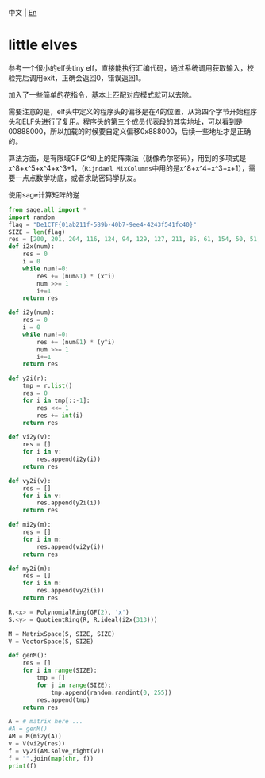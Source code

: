 中文 | [En](./writeup_en.md)

# little elves

参考一个很小的elf头tiny elf，直接能执行汇编代码，通过系统调用获取输入，校验完后调用exit，正确会返回0，错误返回1。

加入了一些简单的花指令，基本上匹配对应模式就可以去除。

需要注意的是，elf头中定义的程序头的偏移是在4的位置，从第四个字节开始程序头和ELF头进行了复用。程序头的第三个成员代表段的其实地址，可以看到是00888000，所以加载的时候要自定义偏移0x888000，后续一些地址才是正确的。

算法方面，是有限域GF(2^8)上的矩阵乘法（就像希尔密码），用到的多项式是x^8+x^5+x^4+x^3+1，（`Rijndael MixColumns`中用的是x^8+x^4+x^3+x+1），需要一点点数学功底，或者求助密码学队友。

使用sage计算矩阵的逆

```python
from sage.all import *
import random
flag = "De1CTF{01ab211f-589b-40b7-9ee4-4243f541fc40}"
SIZE = len(flag)
res = [200, 201, 204, 116, 124, 94, 129, 127, 211, 85, 61, 154, 50, 51, 27, 28, 19, 134, 121, 70, 100, 219, 1, 132, 93, 252, 152, 87, 32, 171, 228, 156, 43, 98, 203, 2, 24, 63, 215, 186, 201, 128, 103, 52]
def i2x(num):
    res = 0
    i = 0
    while num!=0:
        res += (num&1) * (x^i)
        num >>= 1
        i+=1
    return res

def i2y(num):
    res = 0
    i = 0
    while num!=0:
        res += (num&1) * (y^i)
        num >>= 1
        i+=1
    return res

def y2i(r):
    tmp = r.list()
    res = 0
    for i in tmp[::-1]:
        res <<= 1
        res += int(i)
    return res

def vi2y(v):
    res = []
    for i in v:
        res.append(i2y(i))
    return res

def vy2i(v):
    res = []
    for i in v:
        res.append(y2i(i))
    return res

def mi2y(m):
    res = []
    for i in m:
        res.append(vi2y(i))
    return res

def my2i(m):
    res = []
    for i in m:
        res.append(vy2i(i))
    return res

R.<x> = PolynomialRing(GF(2), 'x')
S.<y> = QuotientRing(R, R.ideal(i2x(313)))

M = MatrixSpace(S, SIZE, SIZE)
V = VectorSpace(S, SIZE)

def genM():
    res = []
    for i in range(SIZE):
        tmp = []
        for j in range(SIZE):
            tmp.append(random.randint(0, 255))
        res.append(tmp)
    return res

A = # matrix here ...
#A = genM()
AM = M(mi2y(A))
v = V(vi2y(res))
f = vy2i(AM.solve_right(v))
f = "".join(map(chr, f))
print(f)
```

